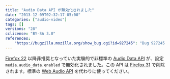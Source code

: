 ```yaml
---
title: "Audio Data API が無効化されました"
date: "2013-12-09T02:32:17-05:00"
categories: ["audio-video"]
tags: []
versions: "28"
cclicense: "BY-SA 3.0"
references:
    "https://bugzilla.mozilla.org/show_bug.cgi?id=927245": "Bug 927245 – Remove deprecated Audio Data API implementation"
---
```

[Firefox 22](http://www.fxsitecompat.com/ja/versions/22/) 以降非推奨となっていた実験的で非標準の [Audio Data API](https://developer.mozilla.org/ja/docs/Introducing_the_Audio_API_Extension) が、設定 `media.audio_data.enabled` で無効化されました。この API は [Firefox 31](http://www.fxsitecompat.com/ja/versions/31/) で削除されます。標準の [Web Audio API](https://developer.mozilla.org/ja/docs/Web_Audio_API) を代わりに使ってください。
